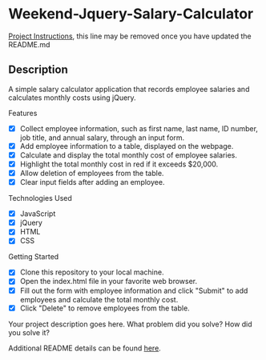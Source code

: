 # Weekend-Jquery-Salary-Calculator

[Project Instructions](./INSTRUCTIONS.md), this line may be removed once you have updated the README.md

## Description

A simple salary calculator application that records employee salaries and calculates monthly costs using jQuery.

Features
- [x] Collect employee information, such as first name, last name, ID number, job title, and annual salary, through an input form.
- [x] Add employee information to a table, displayed on the webpage.
- [x] Calculate and display the total monthly cost of employee salaries.
- [x] Highlight the total monthly cost in red if it exceeds $20,000.
- [x] Allow deletion of employees from the table.
- [x] Clear input fields after adding an employee.

Technologies Used
- [x] JavaScript
- [x] jQuery
- [x] HTML
- [x] CSS

Getting Started
- [x] Clone this repository to your local machine.
- [x] Open the index.html file in your favorite web browser.
- [x] Fill out the form with employee information and click "Submit" to add employees and calculate the total monthly cost.
- [x] Click "Delete" to remove employees from the table.

Your project description goes here. What problem did you solve? How did you solve it?

Additional README details can be found [here](https://github.com/PrimeAcademy/readme-template/blob/master/README.md).

